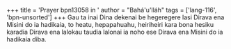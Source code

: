 +++
title = 'Prayer bpn13058 in '
author = "Bahá'u'lláh"
tags = ['lang-116', 'bpn-unsorted']
+++
Gau ta inai Dina dekenai be hegeregere lasi Dirava ena Misini do ia hadikaia, to heatu, hepapahuahu, heiriheiri kara bona hesiku karadia Dirava ena lalokau taudia lalonai ia noho ese Dirava ena Misini do ia hadikaia diba.
